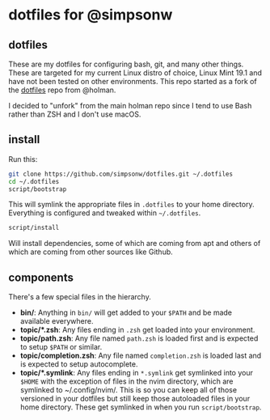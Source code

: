 # dotfiles for @simpsonw 

## dotfiles

These are my dotfiles for configuring bash, git, and many other things.  These
are targeted for my current Linux distro of choice, Linux Mint 19.1 and have not
been tested on other environments.  This repo started as a fork of the
[dotfiles](https://github.com/holman/dotfiles) repo from @holman.

I decided to "unfork" from the main holman repo since I tend to use Bash rather than
ZSH and I don't use macOS.

## install

Run this:

```sh
git clone https://github.com/simpsonw/dotfiles.git ~/.dotfiles
cd ~/.dotfiles
script/bootstrap
```

This will symlink the appropriate files in `.dotfiles` to your home directory.
Everything is configured and tweaked within `~/.dotfiles`.

```sh
script/install
```

Will install dependencies, some of which are coming from apt and others of which
are coming from other sources like Github.


## components

There's a few special files in the hierarchy.

- **bin/**: Anything in `bin/` will get added to your `$PATH` and be made
  available everywhere.
- **topic/\*.zsh**: Any files ending in `.zsh` get loaded into your
  environment.
- **topic/path.zsh**: Any file named `path.zsh` is loaded first and is
  expected to setup `$PATH` or similar.
- **topic/completion.zsh**: Any file named `completion.zsh` is loaded
  last and is expected to setup autocomplete.
- **topic/\*.symlink**: Any files ending in `*.symlink` get symlinked into
  your `$HOME` with the exception of files in the nvim directory, which are symlinked
  to ~/.config/nvim/. This is so you can keep all of those versioned in your dotfiles
  but still keep those autoloaded files in your home directory. These get
  symlinked in when you run `script/bootstrap`.
